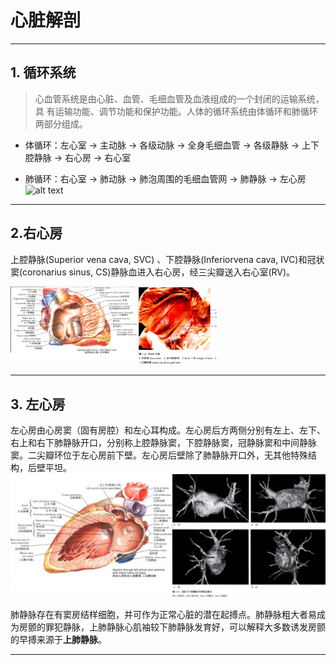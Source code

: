 <!-- 心脏解剖 -->

# 心脏解剖
---

## 1. 循环系统

> 心血管系统是由心脏、血管、毛细血管及血液组成的一个封闭的运输系统，具 有运输功能、调节功能和保护功能。人体的循环系统由体循环和肺循环两部分组成。

* 体循环：<kbd>左心室</kbd> $\rightarrow$ <kbd>主动脉</kbd> $\rightarrow$ <kbd>各级动脉</kbd> $\rightarrow$ <kbd>全身毛细血管</kbd> $\rightarrow$ <kbd>各级静脉</kbd> $\rightarrow$ <kbd>上下腔静脉</kbd> $\rightarrow$ <kbd>右心房</kbd> $\rightarrow$ <kbd>右心室</kbd>

* 肺循环：<kbd>右心室</kbd> $\rightarrow$ <kbd>肺动脉</kbd> $\rightarrow$ <kbd>肺泡周围的毛细血管网</kbd> $\rightarrow$ <kbd>肺静脉</kbd> $\rightarrow$ <kbd>左心房</kbd>
![alt text](\assets\image.png)
---

## 2.右心房

上腔静脉(Superior vena cava, SVC) 、下腔静脉(Inferiorvena cava, IVC)和冠状窦(coronarius sinus, CS)静脉血进入右心房，经三尖瓣送入右心室(RV)。

<img src="./assets/RA2.png" alt="alt text" width="66%" />


---

## 3. 左心房

左心房由心房窦（固有房腔）和左心耳构成。左心房后方两侧分别有左上、左下、右上和右下肺静脉开口，分别称上腔静脉窦，下腔静脉窦，冠静脉窦和中间静脉窦。二尖瓣环位于左心房前下壁。左心房后壁除了肺静脉开口外，无其他特殊结构，后壁平坦。
![alt text](./assets/LA.png)


肺静脉存在有窦房结样细胞，并可作为正常心脏的潜在起搏点。肺静脉粗大者易成为房颤的罪犯静脉，上肺静脉心肌袖较下肺静脉发育好，可以解释大多数诱发房颤的早搏来源于**上肺静脉**。

---

